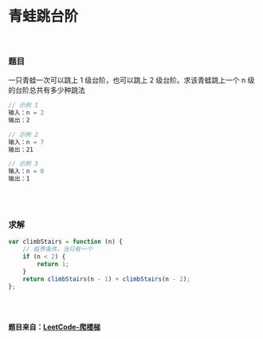 # 青蛙跳台阶

</br>

### 题目

一只青蛙一次可以跳上 1 级台阶，也可以跳上 2 级台阶。求该青蛙跳上一个 n 级的台阶总共有多少种跳法

```javascript
// 示例 1
输入：n = 2
输出：2

// 示例 2
输入：n = 7
输出：21

// 示例 3
输入：n = 0
输出：1
```

</br>
</br>

### 求解

```javascript
var climbStairs = function (n) {
    // 临界条件，当只有一个
    if (n < 2) {
        return 1;
    }
    return climbStairs(n - 1) + climbStairs(n - 2);
};
```

</br>
</br>

**题目来自：[LeetCode-爬楼梯](https://leetcode-cn.com/problems/climbing-stairs/)**
